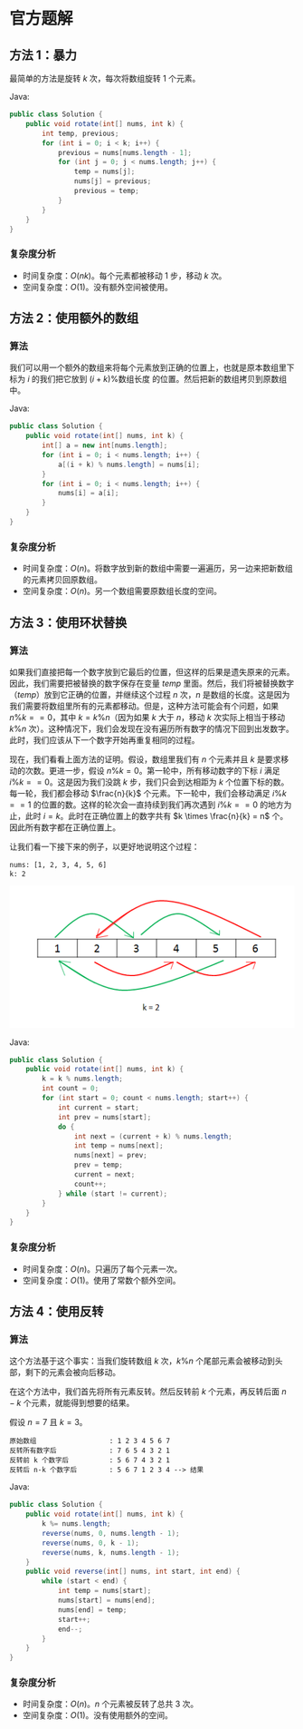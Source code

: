 # 官方题解

## 方法 1：暴力

最简单的方法是旋转 $k$ 次，每次将数组旋转 $1$ 个元素。

Java:

```java
public class Solution {
    public void rotate(int[] nums, int k) {
        int temp, previous;
        for (int i = 0; i < k; i++) {
            previous = nums[nums.length - 1];
            for (int j = 0; j < nums.length; j++) {
                temp = nums[j];
                nums[j] = previous;
                previous = temp;
            }
        }
    }
}
```

### 复杂度分析

* 时间复杂度：$O(nk)$。每个元素都被移动 $1$ 步，移动 $k$ 次。
* 空间复杂度：$O(1)$。没有额外空间被使用。

## 方法 2：使用额外的数组

### 算法

我们可以用一个额外的数组来将每个元素放到正确的位置上，也就是原本数组里下标为 $i$ 的我们把它放到 $(i+k) \% \text{数组长度}$ 的位置。然后把新的数组拷贝到原数组中。

Java:

```java
public class Solution {
    public void rotate(int[] nums, int k) {
        int[] a = new int[nums.length];
        for (int i = 0; i < nums.length; i++) {
            a[(i + k) % nums.length] = nums[i];
        }
        for (int i = 0; i < nums.length; i++) {
            nums[i] = a[i];
        }
    }
}
```

### 复杂度分析

* 时间复杂度：$O(n)$。将数字放到新的数组中需要一遍遍历，另一边来把新数组的元素拷贝回原数组。
* 空间复杂度：$O(n)$。另一个数组需要原数组长度的空间。

## 方法 3：使用环状替换

### 算法

如果我们直接把每一个数字放到它最后的位置，但这样的后果是遗失原来的元素。因此，我们需要把被替换的数字保存在变量 *temp* 里面。然后，我们将被替换数字（*temp*）放到它正确的位置，并继续这个过程 $n$ 次，$n$ 是数组的长度。这是因为我们需要将数组里所有的元素都移动。但是，这种方法可能会有个问题，如果 $n \% k == 0$，其中 $k = k \% n$（因为如果 $k$ 大于 $n$，移动 $k$ 次实际上相当于移动 $k \% n$ 次）。这种情况下，我们会发现在没有遍历所有数字的情况下回到出发数字。此时，我们应该从下一个数字开始再重复相同的过程。

现在，我们看看上面方法的证明。假设，数组里我们有 $n$ 个元素并且 $k$ 是要求移动的次数。更进一步，假设 $n \% k = 0$。第一轮中，所有移动数字的下标 $i$ 满足 $i \% k == 0$。这是因为我们没跳 $k$ 步，我们只会到达相距为 $k$ 个位置下标的数。每一轮，我们都会移动 $\frac{n}{k}$ 个元素。下一轮中，我们会移动满足 $i \% k == 1$ 的位置的数。这样的轮次会一直持续到我们再次遇到 $i \% k == 0$ 的地方为止，此时 $i=k$。此时在正确位置上的数字共有 $k \times \frac{n}{k} = n$ 个。因此所有数字都在正确位置上。

让我们看一下接下来的例子，以更好地说明这个过程：

```()
nums: [1, 2, 3, 4, 5, 6]
k: 2
```

![旋转数组](images/image1.png)

Java:

```java
public class Solution {
    public void rotate(int[] nums, int k) {
        k = k % nums.length;
        int count = 0;
        for (int start = 0; count < nums.length; start++) {
            int current = start;
            int prev = nums[start];
            do {
                int next = (current + k) % nums.length;
                int temp = nums[next];
                nums[next] = prev;
                prev = temp;
                current = next;
                count++;
            } while (start != current);
        }
    }
}
```

### 复杂度分析

* 时间复杂度：$O(n)$。只遍历了每个元素一次。
* 空间复杂度：$O(1)$。使用了常数个额外空间。

## 方法 4：使用反转

### 算法

这个方法基于这个事实：当我们旋转数组 $k$ 次，$k\%n$ 个尾部元素会被移动到头部，剩下的元素会被向后移动。

在这个方法中，我们首先将所有元素反转。然后反转前 $k$ 个元素，再反转后面 $n-k$ 个元素，就能得到想要的结果。

假设 $n=7$ 且 $k=3$。

```()
原始数组                  : 1 2 3 4 5 6 7
反转所有数字后             : 7 6 5 4 3 2 1
反转前 k 个数字后          : 5 6 7 4 3 2 1
反转后 n-k 个数字后        : 5 6 7 1 2 3 4 --> 结果
```

Java:

```java
public class Solution {
    public void rotate(int[] nums, int k) {
        k %= nums.length;
        reverse(nums, 0, nums.length - 1);
        reverse(nums, 0, k - 1);
        reverse(nums, k, nums.length - 1);
    }
    public void reverse(int[] nums, int start, int end) {
        while (start < end) {
            int temp = nums[start];
            nums[start] = nums[end];
            nums[end] = temp;
            start++;
            end--;
        }
    }
}
```

### 复杂度分析

* 时间复杂度：$O(n)$。$n$ 个元素被反转了总共 $3$ 次。
* 空间复杂度：$O(1)$。没有使用额外的空间。

